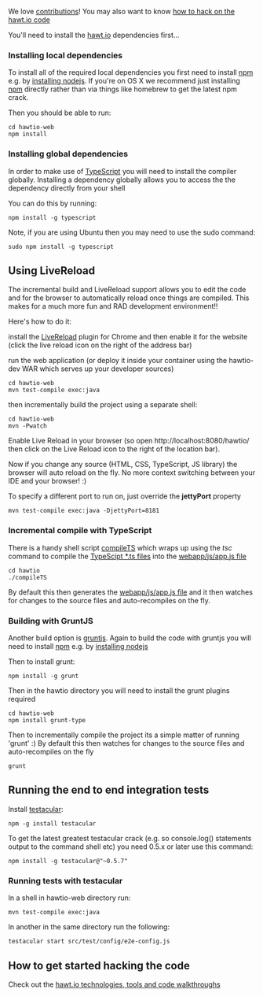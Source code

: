 We love [contributions](http://hawt.io/contributing/index.html)! You may also want to know [how to hack on the hawt.io code](http://hawt.io/developers/index.html)

You'll need to install the [hawt.io](http://hawt.io/) dependencies first...

### Installing local dependencies

To install all of the required local dependencies you first need to install [npm](https://npmjs.org/) e.g. by [installing nodejs](http://nodejs.org/). If you're on OS X we recommend just installing [npm](https://npmjs.org/) directly rather than via things like homebrew to get the latest npm crack.

Then you should be able to run:

    cd hawtio-web
    npm install

### Installing global dependencies

In order to make use of [TypeScript](http://typescriptlang.org/) you will need to install the compiler globally. Installing a dependency globally allows you to access the the dependency directly from your shell

You can do this by running:

    npm install -g typescript

Note, if you are using Ubuntu then you may need to use the sudo command:

    sudo npm install -g typescript

## Using LiveReload

The incremental build and LiveReload support allows you to edit the code and for the browser to automatically reload once things are compiled. This makes for a much more fun and RAD development environment!!

Here's how to do it:

install the [LiveReload](https://chrome.google.com/webstore/detail/livereload/jnihajbhpnppcggbcgedagnkighmdlei) plugin for Chrome and then enable it for the website (click the live reload icon on the right of the address bar)

run the web application (or deploy it inside your container using the hawtio-dev WAR which serves up your developer sources)

    cd hawtio-web
    mvn test-compile exec:java

then incrementally build the project using a separate shell:

    cd hawtio-web
    mvn -Pwatch

Enable Live Reload in your browser (so open http://localhost:8080/hawtio/ then click on the Live Reload icon to the right of the location bar).

Now if you change any source (HTML, CSS, TypeScript, JS library) the browser will auto reload on the fly. No more context switching between your IDE and your browser! :)

To specify a different port to run on, just override the **jettyPort** property

    mvn test-compile exec:java -DjettyPort=8181


### Incremental compile with TypeScript

There is a handy shell script [compileTS](https://github.com/hawtio/hawtio/blob/master/hawtio/compileTS) which wraps up using the _tsc_ command to compile the [TypeScipt *.ts files](https://github.com/hawtio/hawtio/tree/master/hawtio/src/main/webapp/js) into the [webapp/js/app.js file](https://github.com/hawtio/hawtio/blob/master/hawtio/src/main/webapp/js/app.js)

    cd hawtio
    ./compileTS

By default this then generates the [webapp/js/app.js file](https://github.com/hawtio/hawtio/blob/master/hawtio/src/main/webapp/js/app.js) and it then watches for changes to the source files and auto-recompiles on the fly.

### Building with GruntJS

Another build option is [gruntjs](http://gruntjs.com/). Again to build the code with gruntjs you will need to install [npm](https://npmjs.org/) e.g. by [installing nodejs](http://nodejs.org/)

Then to install grunt:

    npm install -g grunt

Then in the hawtio directory you will need to install the grunt plugins required

    cd hawtio-web
    npm install grunt-type

Then to incrementally compile the project its a simple matter of running 'grunt' :) By default this then watches for changes to the source files and auto-recompiles on the fly

    grunt

## Running the end to end integration tests

Install [testacular](http://vojtajina.github.com/testacular/):

    npm -g install testacular

To get the latest greatest testacular crack (e.g. so console.log() statements output to the command shell etc) you need 0.5.x or later use this command:

    npm install -g testacular@"~0.5.7"


### Running tests with testacular

In a shell in hawtio-web directory run:

    mvn test-compile exec:java

In another in the same directory run the following:

    testacular start src/test/config/e2e-config.js


## How to get started hacking the code

Check out the [hawt.io technologies, tools and code walkthroughs](http://hawt.io/developers/index.html)
